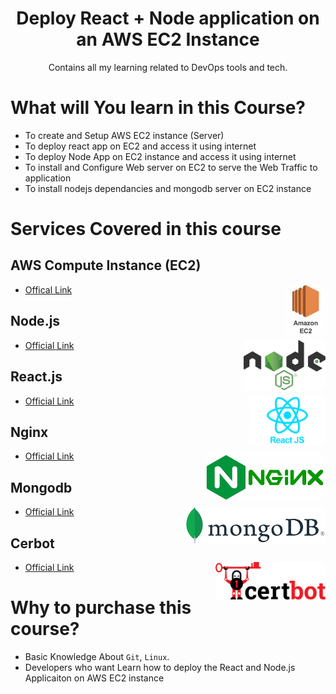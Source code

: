 # <h1 align="center"> Deploy React + Node application on an AWS EC2 Instance </h1>

<p align="center"> Contains all my learning related to DevOps tools and tech.</p>



# What will You learn  in this Course?
- To create and Setup AWS EC2 instance (Server) 
- To deploy react app on EC2 and access it using internet 
- To deploy Node App on EC2 instance and access it using internet
- To install and Configure Web server on EC2 to serve the Web Traffic to application
- To install nodejs dependancies and mongodb server on EC2 instance

# Services Covered in this course

## AWS Compute Instance (EC2)
<img align="right" src="https://github.com/DipakBodare/udemy-course-images/blob/main/ec2/ec2.jpeg" height="80" alt="AWS Compute Instance (EC2)"> 

- [Offical Link](https://aws.amazon.com/ec2/)


## Node.js 
<img align="right" src="https://github.com/DipakBodare/udemy-course-images/blob/main/ec2/nodejs.png" height="80" alt="Node.js"> 

- [Official Link](https://nodejs.org/)


## React.js
<img align="right" src="https://github.com/DipakBodare/udemy-course-images/blob/main/ec2/react.png" height="80" alt="React.js"> 

- [Official Link](https://reactjs.org/)

## Nginx
<img align="right" src="https://github.com/DipakBodare/udemy-course-images/blob/main/ec2/nginx.png" height="80" alt="Nginx"> 

- [Official Link](https://www.nginx.com/)


## Mongodb
<img align="right" src="https://github.com/DipakBodare/udemy-course-images/blob/main/ec2/mongodb.png" height="60" alt="Mongodb"> 

- [Official Link](https://www.mongodb.com/)

## Cerbot
<img align="right" src="https://github.com/DipakBodare/udemy-course-images/blob/main/ec2/certbot.png" height="60" alt="Certbot"> 

- [Official Link](https://certbot.eff.org/)


# Why to purchase this course?
- Basic Knowledge About `Git`, `Linux`.
- Developers who want Learn how to deploy the React and Node.js Applicaiton on AWS EC2 instance


